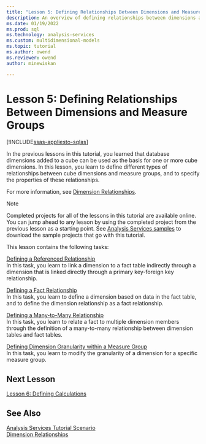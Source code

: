 ```yaml
---
title: "Lesson 5: Defining Relationships Between Dimensions and Measure Groups | Microsoft Docs"
description: An overview of defining relationships between dimensions and measure groups for an Analysis Services project.
ms.date: 01/19/2022
ms.prod: sql
ms.technology: analysis-services
ms.custom: multidimensional-models
ms.topic: tutorial
ms.author: owend
ms.reviewer: owend
author: minewiskan

---
```

# Lesson 5: Defining Relationships Between Dimensions and Measure Groups
[!INCLUDE[ssas-appliesto-sqlas](../includes/ssas-appliesto-sqlas.md)]

In the previous lessons in this tutorial, you learned that database dimensions added to a cube can be used as the basis for one or more cube dimensions. In this lesson, you learn to define different types of relationships between cube dimensions and measure groups, and to specify the properties of these relationships.  
  
For more information, see [Dimension Relationships](../multidimensional-models-olap-logical-cube-objects/dimension-relationships.md).  
  
> [!NOTE]  
> Completed projects for all of the lessons in this tutorial are available online. You can jump ahead to any lesson by using the completed project from the previous lesson as a starting point. See [Analysis Services samples](../analysis-services-samples.md) to download the sample projects that go with this tutorial.  
  
This lesson contains the following tasks:  
  
[Defining a Referenced Relationship](lesson-5-1-defining-a-referenced-relationship.md)  
In this task, you learn to link a dimension to a fact table indirectly through a dimension that is linked directly through a primary key-foreign key relationship.  
  
[Defining a Fact Relationship](lesson-5-2-defining-a-fact-relationship.md)  
In this task, you learn to define a dimension based on data in the fact table, and to define the dimension relationship as a fact relationship.  
  
[Defining a Many-to-Many Relationship](lesson-5-3-defining-a-many-to-many-relationship.md)  
In this task, you learn to relate a fact to multiple dimension members through the definition of a many-to-many relationship between dimension tables and fact tables.  
  
[Defining Dimension Granularity within a Measure Group](lesson-5-4-defining-dimension-granularity-within-a-measure-group.md)  
In this task, you learn to modify the granularity of a dimension for a specific measure group.  
  
## Next Lesson  
[Lesson 6: Defining Calculations](lesson-6-defining-calculations.md)  
  
## See Also  
[Analysis Services Tutorial Scenario](analysis-services-tutorial-scenario.md)  
[Dimension Relationships](../multidimensional-models-olap-logical-cube-objects/dimension-relationships.md)  
  
  
  
